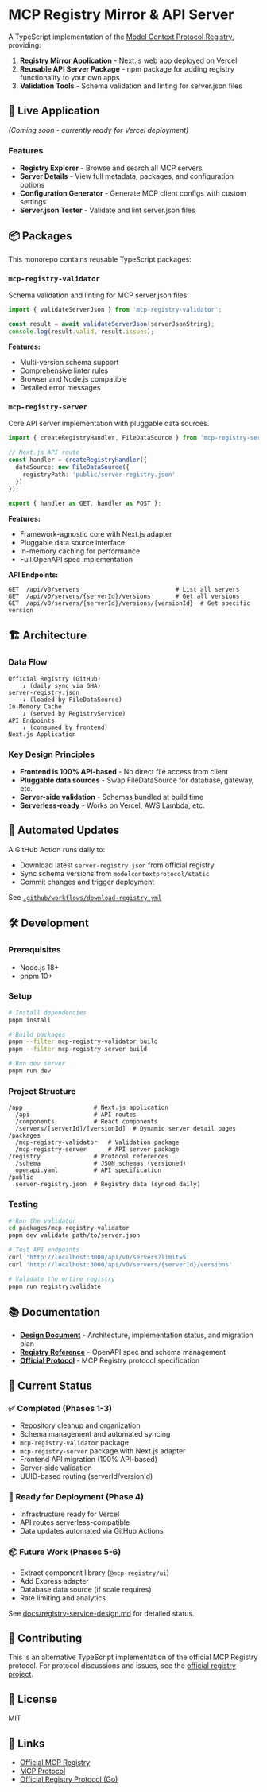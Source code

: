 # MCP Registry Mirror & API Server

A TypeScript implementation of the [Model Context Protocol Registry](https://github.com/modelcontextprotocol/registry), providing:

1. **Registry Mirror Application** - Next.js web app deployed on Vercel
2. **Reusable API Server Package** - npm package for adding registry functionality to your own apps
3. **Validation Tools** - Schema validation and linting for server.json files

## 🚀 Live Application

*(Coming soon - currently ready for Vercel deployment)*

### Features

- **Registry Explorer** - Browse and search all MCP servers
- **Server Details** - View full metadata, packages, and configuration options  
- **Configuration Generator** - Generate MCP client configs with custom settings
- **Server.json Tester** - Validate and lint server.json files

## 📦 Packages

This monorepo contains reusable TypeScript packages:

### `mcp-registry-validator`

Schema validation and linting for MCP server.json files.

```typescript
import { validateServerJson } from 'mcp-registry-validator';

const result = await validateServerJson(serverJsonString);
console.log(result.valid, result.issues);
```

**Features:**
- Multi-version schema support
- Comprehensive linter rules
- Browser and Node.js compatible
- Detailed error messages

### `mcp-registry-server`

Core API server implementation with pluggable data sources.

```typescript
import { createRegistryHandler, FileDataSource } from 'mcp-registry-server';

// Next.js API route
const handler = createRegistryHandler({
  dataSource: new FileDataSource({
    registryPath: 'public/server-registry.json'
  })
});

export { handler as GET, handler as POST };
```

**Features:**
- Framework-agnostic core with Next.js adapter
- Pluggable data source interface
- In-memory caching for performance
- Full OpenAPI spec implementation

**API Endpoints:**
```
GET  /api/v0/servers                           # List all servers
GET  /api/v0/servers/{serverId}/versions       # Get all versions
GET  /api/v0/servers/{serverId}/versions/{versionId}  # Get specific version
```

## 🏗️ Architecture

### Data Flow

```
Official Registry (GitHub)
    ↓ (daily sync via GHA)
server-registry.json
    ↓ (loaded by FileDataSource)
In-Memory Cache
    ↓ (served by RegistryService)
API Endpoints
    ↓ (consumed by frontend)
Next.js Application
```

### Key Design Principles

- **Frontend is 100% API-based** - No direct file access from client
- **Pluggable data sources** - Swap FileDataSource for database, gateway, etc.
- **Server-side validation** - Schemas bundled at build time
- **Serverless-ready** - Works on Vercel, AWS Lambda, etc.

## 🔄 Automated Updates

A GitHub Action runs daily to:
- Download latest `server-registry.json` from official registry
- Sync schema versions from `modelcontextprotocol/static`
- Commit changes and trigger deployment

See [`.github/workflows/download-registry.yml`](.github/workflows/download-registry.yml)

## 🛠️ Development

### Prerequisites

- Node.js 18+
- pnpm 10+

### Setup

```bash
# Install dependencies
pnpm install

# Build packages
pnpm --filter mcp-registry-validator build
pnpm --filter mcp-registry-server build

# Run dev server
pnpm run dev
```

### Project Structure

```
/app                    # Next.js application
  /api                  # API routes
  /components           # React components
  /servers/[serverId]/[versionId]  # Dynamic server detail pages
/packages
  /mcp-registry-validator   # Validation package
  /mcp-registry-server      # API server package
/registry               # Protocol references
  /schema               # JSON schemas (versioned)
  openapi.yaml          # API specification
/public
  server-registry.json  # Registry data (synced daily)
```

### Testing

```bash
# Run the validator
cd packages/mcp-registry-validator
pnpm dev validate path/to/server.json

# Test API endpoints
curl 'http://localhost:3000/api/v0/servers?limit=5'
curl 'http://localhost:3000/api/v0/servers/{serverId}/versions'

# Validate the entire registry
pnpm run registry:validate
```

## 📚 Documentation

- [**Design Document**](docs/registry-service-design.md) - Architecture, implementation status, and migration plan
- [**Registry Reference**](registry/README.md) - OpenAPI spec and schema management
- [**Official Protocol**](https://github.com/modelcontextprotocol/registry) - MCP Registry protocol specification

## 🎯 Current Status

### ✅ Completed (Phases 1-3)

- Repository cleanup and organization
- Schema management and automated syncing
- `mcp-registry-validator` package
- `mcp-registry-server` package with Next.js adapter
- Frontend API migration (100% API-based)
- Server-side validation
- UUID-based routing (serverId/versionId)

### 🚀 Ready for Deployment (Phase 4)

- Infrastructure ready for Vercel
- API routes serverless-compatible
- Data updates automated via GitHub Actions

### 📦 Future Work (Phases 5-6)

- Extract component library (`@mcp-registry/ui`)
- Add Express adapter
- Database data source (if scale requires)
- Rate limiting and analytics

See [docs/registry-service-design.md](docs/registry-service-design.md) for detailed status.

## 🤝 Contributing

This is an alternative TypeScript implementation of the official MCP Registry protocol. For protocol discussions and issues, see the [official registry project](https://github.com/modelcontextprotocol/registry).

## 📄 License

MIT

## 🔗 Links

- [Official MCP Registry](https://registry.modelcontextprotocol.io)
- [MCP Protocol](https://github.com/modelcontextprotocol)
- [Official Registry Protocol (Go)](https://github.com/modelcontextprotocol/registry)
